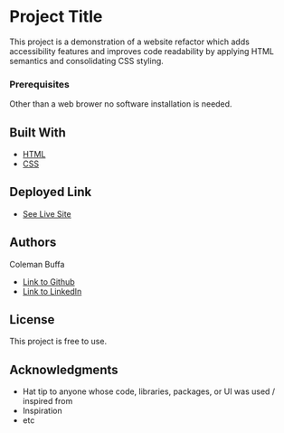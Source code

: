 # Project Title

This project is a demonstration of a website refactor which adds accessibility features and improves code readability by applying HTML semantics and consolidating CSS styling.

### Prerequisites

Other than a web brower no software installation is needed.

## Built With

* [HTML](https://developer.mozilla.org/en-US/docs/Web/HTML)
* [CSS](https://developer.mozilla.org/en-US/docs/Web/CSS)

## Deployed Link

* [See Live Site](#)

## Authors

 Coleman Buffa

- [Link to Github](https://github.com/coleman-buffa)
- [Link to LinkedIn](https://www.linkedin.com/in/coleman-buffa-0a12a5201/)

## License

This project is free to use.

## Acknowledgments

* Hat tip to anyone whose code, libraries, packages, or UI was used  / inspired from
* Inspiration
* etc